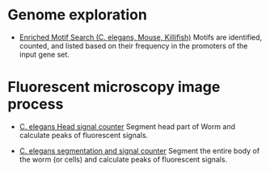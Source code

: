 # Genome exploration

- [Enriched Motif Search (C. elegans, Mouse, Killifish)](https://colab.research.google.com/github/iron-lion/colab-yPark/blob/main/notebooks/promoter_k_mer.ipynb)
Motifs are identified, counted, and listed based on their frequency in the promoters of the input gene set.

# Fluorescent microscopy image process

- [C. elegans Head signal counter](https://colab.research.google.com/github/iron-lion/colab-yPark/blob/main/notebooks/worm_head_signal_detect.ipynb)
Segment head part of Worm and calculate peaks of fluorescent signals.

- [C. elegans segmentation and signal counter](https://colab.research.google.com/github/iron-lion/colab-yPark/blob/main/notebooks/micro_sam_worm_body_signal_detect.ipynb)
Segment the entire body of the worm (or cells) and calculate peaks of fluorescent signals.
